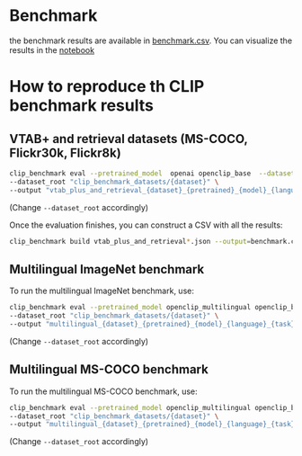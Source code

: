 # Benchmark

the benchmark results are available in [benchmark.csv](benchmark.csv).
You can visualize the results in the [notebook](results.ipynb)

# How to reproduce th CLIP benchmark results


## VTAB+ and retrieval datasets (MS-COCO, Flickr30k, Flickr8k)

```bash
clip_benchmark eval --pretrained_model  openai openclip_base  --dataset vtab+ retrieval \
--dataset_root "clip_benchmark_datasets/{dataset}" \
--output "vtab_plus_and_retrieval_{dataset}_{pretrained}_{model}_{language}_{task}.json"
```
(Change `--dataset_root` accordingly)

Once the evaluation finishes, you can construct a CSV with all the results:

```bash
clip_benchmark build vtab_plus_and_retrieval*.json --output=benchmark.csv
```

## Multilingual ImageNet benchmark

To run the multilingual ImageNet benchmark, use:

```bash
clip_benchmark eval --pretrained_model openclip_multilingual openclip_base openai  --dataset imagenet1k --language cn it jp en \
--dataset_root "clip_benchmark_datasets/{dataset}" \
--output "multilingual_{dataset}_{pretrained}_{model}_{language}_{task}.json"
```
(Change `--dataset_root` accordingly)

## Multilingual MS-COCO benchmark

To run the multilingual MS-COCO benchmark, use:

```bash
clip_benchmark eval --pretrained_model openclip_multilingual openclip_base openai --dataset multilingual_mscoco_captions --language es it ko pl ru tr zh en \
--dataset_root "clip_benchmark_datasets/{dataset}" \
--output "multilingual_{dataset}_{pretrained}_{model}_{language}_{task}.json"
```

(Change `--dataset_root` accordingly)
